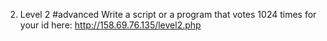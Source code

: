 2. Level 2 #advanced
Write a script or a program that votes 1024 times for your id here: http://158.69.76.135/level2.php